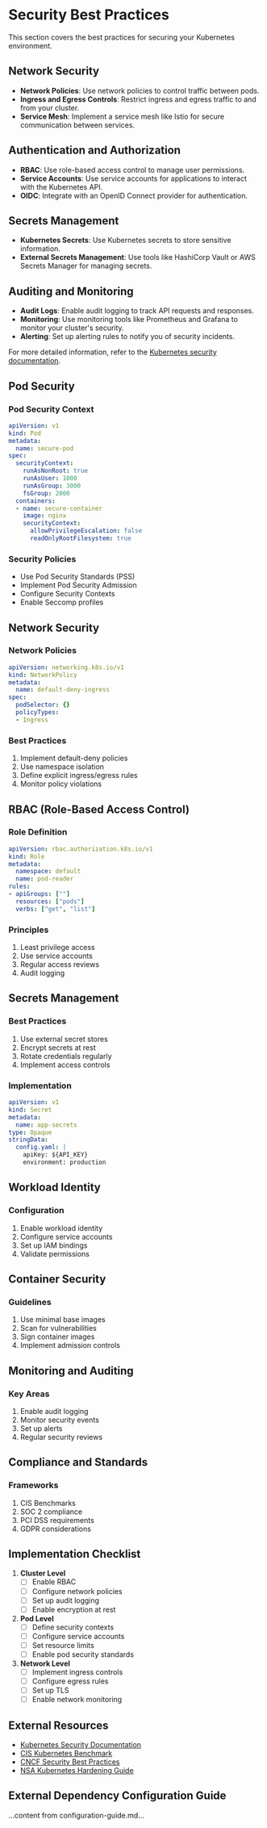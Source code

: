 # Security Best Practices

This section covers the best practices for securing your Kubernetes environment.

## Network Security

- **Network Policies**: Use network policies to control traffic between pods.
- **Ingress and Egress Controls**: Restrict ingress and egress traffic to and from your cluster.
- **Service Mesh**: Implement a service mesh like Istio for secure communication between services.

## Authentication and Authorization

- **RBAC**: Use role-based access control to manage user permissions.
- **Service Accounts**: Use service accounts for applications to interact with the Kubernetes API.
- **OIDC**: Integrate with an OpenID Connect provider for authentication.

## Secrets Management

- **Kubernetes Secrets**: Use Kubernetes secrets to store sensitive information.
- **External Secrets Management**: Use tools like HashiCorp Vault or AWS Secrets Manager for managing secrets.

## Auditing and Monitoring

- **Audit Logs**: Enable audit logging to track API requests and responses.
- **Monitoring**: Use monitoring tools like Prometheus and Grafana to monitor your cluster's security.
- **Alerting**: Set up alerting rules to notify you of security incidents.

For more detailed information, refer to the [Kubernetes security documentation](https://kubernetes.io/docs/concepts/security/overview/).

## Pod Security

### Pod Security Context
```yaml
apiVersion: v1
kind: Pod
metadata:
  name: secure-pod
spec:
  securityContext:
    runAsNonRoot: true
    runAsUser: 1000
    runAsGroup: 3000
    fsGroup: 2000
  containers:
  - name: secure-container
    image: nginx
    securityContext:
      allowPrivilegeEscalation: false
      readOnlyRootFilesystem: true
```

### Security Policies
- Use Pod Security Standards (PSS)
- Implement Pod Security Admission
- Configure Security Contexts
- Enable Seccomp profiles

## Network Security

### Network Policies
```yaml
apiVersion: networking.k8s.io/v1
kind: NetworkPolicy
metadata:
  name: default-deny-ingress
spec:
  podSelector: {}
  policyTypes:
  - Ingress
```

### Best Practices
1. Implement default-deny policies
2. Use namespace isolation
3. Define explicit ingress/egress rules
4. Monitor policy violations

## RBAC (Role-Based Access Control)

### Role Definition
```yaml
apiVersion: rbac.authorization.k8s.io/v1
kind: Role
metadata:
  namespace: default
  name: pod-reader
rules:
- apiGroups: [""]
  resources: ["pods"]
  verbs: ["get", "list"]
```

### Principles
1. Least privilege access
2. Use service accounts
3. Regular access reviews
4. Audit logging

## Secrets Management

### Best Practices
1. Use external secret stores
2. Encrypt secrets at rest
3. Rotate credentials regularly
4. Implement access controls

### Implementation
```yaml
apiVersion: v1
kind: Secret
metadata:
  name: app-secrets
type: Opaque
stringData:
  config.yaml: |
    apiKey: ${API_KEY}
    environment: production
```

## Workload Identity

### Configuration
1. Enable workload identity
2. Configure service accounts
3. Set up IAM bindings
4. Validate permissions

## Container Security

### Guidelines
1. Use minimal base images
2. Scan for vulnerabilities
3. Sign container images
4. Implement admission controls

## Monitoring and Auditing

### Key Areas
1. Enable audit logging
2. Monitor security events
3. Set up alerts
4. Regular security reviews

## Compliance and Standards

### Frameworks
1. CIS Benchmarks
2. SOC 2 compliance
3. PCI DSS requirements
4. GDPR considerations

## Implementation Checklist

1. **Cluster Level**
   - [ ] Enable RBAC
   - [ ] Configure network policies
   - [ ] Set up audit logging
   - [ ] Enable encryption at rest

2. **Pod Level**
   - [ ] Define security contexts
   - [ ] Configure service accounts
   - [ ] Set resource limits
   - [ ] Enable pod security standards

3. **Network Level**
   - [ ] Implement ingress controls
   - [ ] Configure egress rules
   - [ ] Set up TLS
   - [ ] Enable network monitoring

## External Resources

- [Kubernetes Security Documentation](https://kubernetes.io/docs/concepts/security/)
- [CIS Kubernetes Benchmark](https://www.cisecurity.org/benchmark/kubernetes)
- [CNCF Security Best Practices](https://project.linuxfoundation.org/hubfs/CNCF_cloud-native-security-whitepaper-Nov2020.pdf)
- [NSA Kubernetes Hardening Guide](https://media.defense.gov/2022/Aug/29/2003066362/-1/-1/0/CTR_KUBERNETES_HARDENING_GUIDANCE_1.2_20220829.PDF)

## External Dependency Configuration Guide
...content from configuration-guide.md...